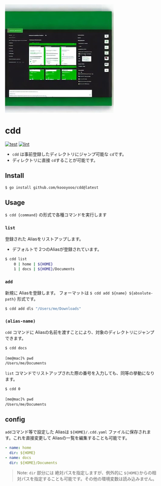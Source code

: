 ![cdd](./logo.jpg)

# cdd

[![test](https://github.com/koooyooo/cdd/actions/workflows/test.yaml/badge.svg)](https://github.com/koooyooo/cdd/actions/workflows/test.yaml)
[![lint](https://github.com/koooyooo/cdd/actions/workflows/lint.yaml/badge.svg)](https://github.com/koooyooo/cdd/actions/workflows/lint.yaml)

- `cdd` は事前登録したディレクトリにジャンプ可能な `cd`です。
- ディレクトリに直接 `cd`することが可能です。

## Install
```bash
$ go install github.com/koooyooo/cdd@latest
```

## Usage
`$ cdd {command}` の形式で各種コマンドを実行します


### `list`
登録された Aliasをリストアップします。
- デフォルトで 2つのAliasが登録されています。
```bash
$ cdd list
    0 | home | ${HOME}
    1 | docs | ${HOME}/Documents
```

### `add`
新規に Aliasを登録します。
フォーマットは `$ cdd add ${name} ${absolute-path}` 形式です。
```bash
$ cdd add dls "/Users/me/Downloads"
```

### `(alias-name)`
`cdd` コマンドに Aliasの名前を渡すことにより、対象のディレクトリにジャンプできます。
```bash
$ cdd docs

[me@mac]% pwd
/Users/me/Documents
```

`list` コマンドでリストアップされた際の番号を入力しても、同等の挙動になります。
```bash
$ cdd 0

[me@mac]% pwd
/Users/me/Documents
```

## config
`add`コマンド等で設定した Aliasは `${HOME}/.cdd.yaml` ファイルに保存されます。これを直接変更して Aliasの一覧を編集することも可能です。
```yaml
- name: home
  dir: ${HOME}
- name: docs
  dir: ${HOME}/Documents
```

> Note: `dir` 部分には 絶対パスを指定しますが、例外的に `${HOME}`からの相対パスを指定することも可能です。その他の環境変数は読み込みません。
